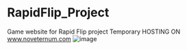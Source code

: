 # RapidFlip_Project
Game website for Rapid Flip project
Temporary HOSTING ON www.noveternum.com
![image](https://github.com/IvanLapickij/RapidFlip_Project/assets/116425938/b6459414-75e0-4d7c-869b-32e09f2d89b0)
